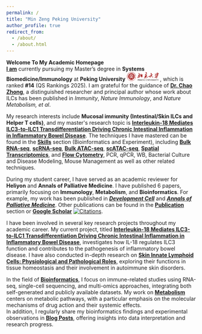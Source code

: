 ```yaml
---
permalink: /
title: "Min Zeng Peking University"
author_profile: true
redirect_from: 
  - /about/
  - /about.html
---
```


**Welcome To My Academic Homepage**<br/>
**[I am](https://zengminup.github.io/cv/)** currently pursuing my Master’s degree in **Systems Biomedicine/Immunology** at **Peking University**  <img src='images/about/PKU.png' style='width: 6em;'> , which is ranked **#14**  (QS Rankings 2025). I am grateful for the guidance of [**Dr. Chao Zhong**](https://sbms.bjmu.edu.cn/jsdw/bssds/Chao_Zhong.html), a distinguished researcher and principal author whose work about ILCs has been published in *Immunity*, *Nature Immunology*, and *Nature Metabolism, et al*. <br/>

My research interests include **Mucosal immunity (Intestinal/Skin ILCs and Helper T cells)**, and my master's research topic is **[Interleukin-18 Mediates ILC3-to-ILC1 Transdifferentiation Driving Chronic Intestinal Inflammation in Inflammatory Bowel Disease](https://zengminup.github.io/portfolio/portfolio-3/)**. The techniques I have mastered can be found in the **[Skills](https://zengminup.github.io/skills/)** section (Bioinformatics and Experiment), including **[Bulk RNA-seq](https://zengminup.github.io/skills/bulk-rna-seq)**, **[scRNA-seq](https://zengminup.github.io/skills/sc-rna-seq)**, **[Bulk ATAC-seq](https://zengminup.github.io/skills/bulk-atac-seq)**, **[scATAC-seq](https://zengminup.github.io/posts/blog-sc-atac-seq/)**, **[Spatial Transcriptomics](https://zengminup.github.io/posts/blog-spatial-transcriptomics/)**, and **[Flow Cytometry](https://zengminup.github.io/skills/Genotyping)**, PCR, qPCR, WB, Bacterial Culture and Disease Modeling, Mouse Management as well as other related techniques.<br/>

During my student career, I have served as an academic reviewer for **Heliyon** and **Annals of Palliative Medicine**. I have published 6 papers, primarily focusing on **Immunology**, **Metabolism**, and **Bioinformatics**. For example, my work has been published in ***[Development Cell](https://www.sciencedirect.com/science/article/abs/pii/S1534580724002685)*** and ***[Annals of Palliative Medicine](https://apm.amegroups.org/article/view/64216/html)***. Other publications can be found in the **[Publication](https://zengminup.github.io/publications/)** section or **[Google Scholar](https://scholar.google.com.hk/citations?user=wkBkJnsAAAAJ&hl=zh-CN)** 
[![Citations](https://img.shields.io/badge/Citations-68-blue?logo=google-scholar&logoColor=white&labelColor=blue&color=lightgray)](https://scholar.google.com.hk/citations?user=wkBkJnsAAAAJ&hl=zh-CN).<br/>

I have been involved in several key research projects throughout my academic career. My current project, titled **[Interleukin-18 Mediates ILC3-to-ILC1 Transdifferentiation Driving Chronic Intestinal Inflammation in Inflammatory Bowel Disease](https://zengminup.github.io/portfolio/portfolio-3/)**, investigates how IL-18 regulates ILC3 function and contributes to the pathogenesis of inflammatory bowel disease. I have also conducted in-depth research on **[Skin Innate Lymphoid Cells: Physiological and Pathological Roles](https://zengminup.github.io/portfolio/portfolio_4/)**, exploring their functions in tissue homeostasis and their involvement in autoimmune skin disorders.<br/>

In the field of **[Bioinformatics](https://zengminup.github.io/portfolio/portfolio_2/)**, I focus on immune-related studies using RNA-seq, single-cell sequencing, and multi-omics approaches, integrating both self-generated and publicly available datasets. My work on **[Metabolism](https://zengminup.github.io/portfolio/portfolio_1/)** centers on metabolic pathways, with a particular emphasis on the molecular mechanisms of drug action and their systemic effects.<br/> In addition, I regularly share my bioinformatics findings and experimental observations in **[Blog Posts](https://zengminup.github.io/year-archive/)**, offering insights into data interpretation and research progress.


<br/>
<br/>
<br/>
<br/>
<br/>
<br/>
<script 
  type='text/javascript' 
  id='clustrmaps' 
  src='//cdn.clustrmaps.com/map_v2.js?cl=ffffff&w=500&h=400&t=tt&d=gWFKnUUd4_GLLUZ-nESj6bbNl_sk20p-6azhuIyP1Fg&co=2d78ad&ct=ffffff&cmo=3acc3a&cmn=ff5353'>
</script>

